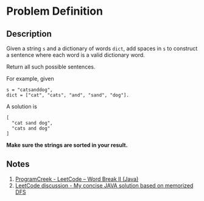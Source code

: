 # Problem Definition

## Description

Given a string `s` and a dictionary of words `dict`, add spaces in `s` to construct a sentence where each word is a valid dictionary word.

Return all such possible sentences.

For example, given

```text
s = "catsanddog",
dict = ["cat", "cats", "and", "sand", "dog"].
```

A solution is

```text
[
  "cat sand dog",
  "cats and dog"
]
```

**Make sure the strings are sorted in your result.**

## Notes

1. [ProgramCreek - LeetCode – Word Break II (Java)](https://www.programcreek.com/2014/03/leetcode-word-break-ii-java/)
1. [LeetCode discussion - My concise JAVA solution based on memorized DFS](https://leetcode.com/problems/word-break-ii/discuss/44167/My-concise-JAVA-solution-based-on-memorized-DFS)